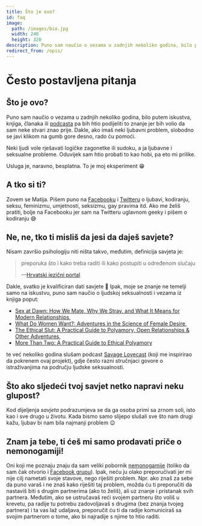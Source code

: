 ```yaml
---
title: Što je ovo?
id: faq
image:
  path: /images/bio.jpg
  width: 240
  height: 320
description: Puno sam naučio o vezama u zadnjih nekoliko godina, bilo putem iskustva, knjiga, članaka ili podcasta pa bih htio podijeliti to znanje jer bih volio da sam neke stvari znao prije.
redirect_from: /opis/
---
```


# Često postavljena pitanja

## Što je ovo?

Puno sam naučio o vezama u zadnjih nekoliko godina, bilo putem iskustva, knjiga, članaka ili [podcasta] pa bih htio podijeliti to znanje jer bih volio da sam neke stvari znao prije. Dakle, ako imaš neki ljubavni problem, slobodno se javi klikom na gumb gore desno, rado ću pomoći.

Neki ljudi vole rješavati logičke zagonetke ili sudoku, a ja ljubavne i seksualne probleme. Oduvijek sam htio probati to kao hobi, pa eto mi prilike.

Usluga je, naravno, besplatna. To je moj eksperiment :grin:

## A tko si ti?

Zovem se Matija. Pišem puno na [Facebooku] i [Twitteru] o ljubavi, kodiranju, seksu, feminizmu, umjetnosti, seksizmu, gay pravima itd. Ako me želiš pratiti, bolje na Facebooku jer sam na Twitteru uglavnom geeky i pišem o kodiranju :sweat_smile:

## Ne, ne, tko ti **misliš** da jesi da daješ savjete?

Nisam završio psihologiju niti ništa takvo, međutim, definicija savjeta je:

> preporuka što i kako treba raditi ili kako postupiti u određenom slučaju
>
> —[Hrvatski jezični portal]

Dakle, svatko je kvalificiran dati savjete :tada: Ipak, moje se znanje ne temelji samo na iskustvu, puno sam naučio o ljudskoj seksualnosti i vezama iz knjiga poput:

  - [Sex at Dawn: How We Mate, Why We Stray, and What It Means for Modern Relationships][sex-at-dawn],
  - [What Do Women Want?: Adventures in the Science of Female Desire][what-do-women-want],
  - [The Ethical Slut: A Practical Guide to Polyamory, Open Relationships & Other Adventures][the-ethical-slut],
  - [More Than Two: A Practical Guide to Ethical Polyamory][more-than-two]

te već nekoliko godina slušam podcast [Savage Lovecast] (koji me inspirirao da pokrenem ovaj projekt), gdje često razni stručnjaci govore o istraživanjima na području ljudske seksualnosti.

## Što ako sljedeći tvoj savjet netko napravi neku glupost?

Kod dijeljenja *savjeta* podrazumjeva se da ga osoba primi sa zrnom soli, isto kao i sve drugo u životu. Kada bismo samo slijepo slušali sve što nam drugi kažu, ljubav bi nam bila najmanji problem :wink:

## Znam ja tebe, ti ćeš mi samo prodavati priče o nemonogamiji!

Oni koji me poznaju znaju da sam veliki pobornik [nemonogamije][non-monogamy] (toliko da sam čak otvorio i [Facebook grupu][fb-nemonogamija]). Ipak, neću ju olako preporučivati jer mi nije cilj nametati svoje stavove, nego riješiti problem. Npr. ako znaš za sebe da puno varaš i ne znaš kako riješiti taj problem, možda ću ti preporučiti da nastaviš biti s drugim partnerima (ako to želiš), ali uz znanje i pristanak svih partnera. Međutim, ako se ustručavaš reći svojem partneru što voliš u krevetu, pa radije tu potrebu zadovoljavaš s drugima (bez znanja tvojeg partnera) i ta vas laž udaljava, preporučit ću ti da radije komuniciraš sa svojim partnerom o tome, ako bi najradije s njime to htio raditi.

[podcasta]: https://en.wikipedia.org/wiki/Podcast
[facebooku]: https://www.facebook.com/silvenon
[twitteru]: https://twitter.com/silvenon
[Hrvatski jezični portal]: http://hjp.novi-liber.hr/index.php?show=search_by_id&id=dlZmXhI%3D
[sex-at-dawn]: http://amzn.com/0061707813
[what-do-women-want]: http://amzn.com/0061906093
[the-ethical-slut]: https://amzn.com/1587613379
[more-than-two]: https://amzn.com/0991399706
[Savage Lovecast]: http://www.savagelovecast.com
[non-monogamy]: https://en.wikipedia.org/wiki/Non-monogamy
[fb-nemonogamija]: https://www.facebook.com/groups/1716998628566147
